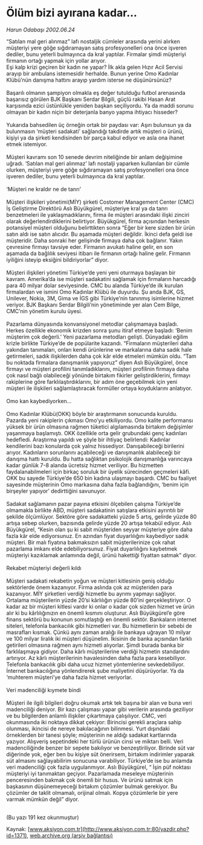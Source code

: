 # Ölüm bizi ayırana kadar...

*Harun Odabaşı 2002.06.24*

<div>
 <p>
  <font>
   “Satılan mal geri alınmaz” lafı nostaljik cümleler arasında yerini alırken müşteriyi yere göğe sığdıramayan satış profesyonelleri ona önce işveren dediler, bunu yeterli bulmayınca da kral yaptılar. Firmalar şimdi müşteriyi firmanın ortağı yapmak için yollar arıyor.
   <br/>
   Eşi kalp krizi geçiren bir kadın ne yapar? İlk akla gelen Hızır Acil Servisi arayıp bir ambulans istemesidir herhalde. Bunun yerine Omo Kadınlar Klübü’nün danışma hattını arayıp yardım isterse ne düşünürsünüz?
   <br/>
   <br/>
   Başarılı olmanın şampiyon olmakla eş değer tutulduğu futbol arenasında başarısız görülen BJK Başkanı  Serdar Bilgili, güçlü rakibi Hasan Arat karşısında ezici üstünlükle yeniden başkan seçiliyordu. Ya da maddi sorunu olmayan bir kadın niçin bir deterjanla banyo yapma ihtiyacı hisseder?
   <br/>
   <br/>
   Yukarıda bahsedilen üç örneğin ortak bir paydası var: Aşırı bulunsun ya da bulunmasın ‘müşteri sadakati’ sağlandığı takdirde artık müşteri o ürünü, kişiyi ya da şirketi kendisinden bir parça kabul ediyor ve asla ona ihanet etmek istemiyor.
   <br/>
   <br/>
   Müşteri kavramı son 10 senede devrim niteliğinde bir anlam değişimine uğradı. ‘Satılan mal geri alınmaz’ lafı nostalji yaparken kullanılan bir cümle olurken, müşteriyi yere göğe sığdıramayan satış profesyonelleri ona önce işveren dediler, bunu yeterli bulmayınca da kral yaptılar.
   <br/>
   <br/>
   ‘Müşteri ne kraldır ne de tanrı’
   <br/>
   <br/>
   Müşteri ilişkileri yönetimi(MİY) şirketi Costomer Management Center (CMC) İş Geliştirme Direktörü Aslı Büyükgürel, müşteriye kral ya da tanrı benzetmeleri ile yaklaşmadıklarını, firma ile müşteri arasındaki ilişki zinciri olarak değerlendirdiklerini belirtiyor. Büyükgürel, firma açısından herkesin potansiyel müşteri olduğunu belirttikten sonra “Eğer bir kere sizden bir ürün satın aldı ise satın alıcıdır. Bu aşamada müşteri değildir. İkinci defa geldi ise müşteridir. Daha sonraki her gelişinde firmaya daha çok bağlanır. Yakın çevresine firmayı tavsiye eder. Firmanın avukatı haline gelir, en son aşamada da bağlılık seviyesi itibarı ile firmanın ortağı haline gelir. Firmanın iyiliğini isteyip eksiğini bildiriyorlar” diyor.
   <br/>
   <br/>
   Müşteri ilişkileri yönetimi Türkiye’de yeni yeni oturmaya başlayan bir kavram. Amerika’da ise müşteri sadakatini sağlamak için firmaların harcadığı para 40 milyar dolar seviyesinde. CMC bu alanda Türkiye’de ilk kurulan firmalardan ve ismini Omo Kadınlar Klübü ile duyurdu. Şu anda BJK, GS, Unilever, Nokia, 3M, Gima ve İGS gibi Türkiye’nin tanınmış isimlerine hizmet veriyor. BJK Başkanı Serdar Bilgili’nin yönetiminde yer alan Cem Bilge, CMC’nin yönetim kurulu üyesi.
   <br/>
   <br/>
   Pazarlama dünyasında konvansiyonel metodlar çalışmamaya başladı. Herkes özellikle ekonomik krizden sonra şunu itiraf etmeye başladı: ‘Benim müşterim çok değerli.’ Yeni pazarlama metodları gelişti. Dünyadaki eğilim krizle birlikte Türkiye’de de popülarite kazandı. “Firmaların müşterileri daha yakından tanımaları, onları kendi ürünlerine ve markalarına daha sadık hale getirmeleri, sadık ilişkilerden daha çok kâr elde etmeleri mümkün oldu. “Tam bu noktada firmalara danışmanlık yapıyoruz” diyen Aslı Büyükgürel, önce firmayı ve müşteri profilini tanımladıklarını, müşteri profilinin firmaya daha çok nasıl bağlı olabileceği yönünde birtakım fikirler geliştirdiklerini, firmayı rakiplerine göre farklılaştırdıklarını, bir adım öne geçebilmek için yeni müşteri ile ilişkileri sağlamlaştıracak formüller ortaya koyduklarını anlatıyor.
   <br/>
   <br/>
   Omo kan kaybediyorken...
   <br/>
   <br/>
   Omo Kadınlar Klübü(OKK) böyle bir araştırmanın sonucunda kuruldu. Pazarda yeni rakiplerin çıkması Omo’yu etkiliyordu. Omo kalite performansı yüksek bir ürün olmasına rağmen tüketici algılamasında birtakım değişimler yaşanmaya başlamıştı. OKK özellikle orta gelir grubundaki genç kadınları hedefledi. Araştırma yapıldı ve şöyle bir ihtiyaç belirlendi: Kadınlar kendilerini bazı konularda çok yalnız hissediyor. Danışabileceği birilerini arıyor. Kadınların sorunlarını açabileceği ve danışmanlık alabileceği bir danışma hattı kuruldu. Bu hatta sağlıktan psikolojik danışmanlığa varıncaya kadar günlük 7-8 alanda ücretsiz hizmet veriliyor. Bu hizmetten faydalanabilmeleri için birkaç soruluk bir üyelik sürecinden geçmeleri kâfi. OKK bu sayede Türkiye’de 650 bin kadına ulaşmayı başardı. CMC bu faaliyet sayesinde müşterinin Omo markasına daha fazla bağlandığını, ‘benim için birşeyler yapıyor’ dedirttiğini  savunuyor.
   <br/>
   <br/>
   Sadakat sağlamanın pazar payına etkisini ölçebilen çalışma Türkiye’de olmamakla birlikte ABD, müşteri sadakatinin satışlara etkisini ayrıntılı bir şekilde ölçümlüyor. Sektöre göre sadakatteki yüzde 5 artış, gelirde yüzde 80 artışa sebep olurken,  bazısında gelirde yüzde 20 artışa tekabül ediyor. Aslı Büyükgürel, “Kesin olan şu ki sabit müşteriden seyyar müşteriye göre daha fazla kâr elde ediyorsunuz. En azından fiyat duyarlılığını kaybediyor sadık müşteri. Bir malı fiyatına bakmaksızın sabit müşterilerinize çok rahat pazarlama imkanı elde edebiliyorsunuz. Fiyat duyarlılığını kaybetmek müşteriyi kazıklamak anlamında değil, ürünü hakettiği fiyattan satmak” diyor.
   <br/>
   <br/>
   Rekabet müşteriyi değerli kıldı
   <br/>
   <br/>
   Müşteri sadakati rekabetin yoğun ve müşteri kitlesinin geniş olduğu sektörlerde önem kazanıyor. Firma aslında  çok az müşteriden para kazanıyor. MİY şirketleri verdiği hizmetle bu ayrımı yapmayı sağlıyor. Ortalama müşterilerin yüzde 20’si kârlılığın yüzde 80’ini gerçekleştiriyor. O kadar az bir müşteri kitlesi vardır ki onlar o kadar çok sizden hizmet ve ürün alır ki bu kârlılığınızın en önemli kısmını oluşturur. Aslı Büyükgürel’e göre finans sektörü bu konunun somutlaştığı en önemli sektör. Bankaların internet siteleri, telefonla bankacılık gibi hizmetleri var. Bu hizmetlerin bir sebebi de masrafları kısmak. Çünkü aynı zaman aralığı ile bankaya uğrayan 10 milyar ve 100 milyar liralık iki müşteri düşünelim. İkisinin de banka açısından farklı getirileri olmasına rağmen aynı hizmeti alıyorlar. Şimdi burada banka bir farklılaşmaya gidiyor. Daha kârlı müşterilerine verdiği hizmetin standardını artırıyor. Az kârlı müşterilerinin havalesinden daha fazla para kesebiliyor. Telefonla bankacılık gibi daha ucuz hizmet yöntemlerine sevkedebiliyor. İnternet bankacılığına yönlendirerek şube maliyetini düşürüyorlar. Ya da ‘muhterem müşteri’ye daha fazla hizmet veriyorlar.
   <br/>
   <br/>
   Veri madenciliği kıymete bindi
   <br/>
   <br/>
   Müşteri ile ilgili bilgileri doğru okumak artık tek başına bir alan ve buna veri madenciliği deniyor. Bir kazı çalışması yapar gibi verilerin arasında geziliyor ve bu bilgilerden anlamlı ilişkiler çıkartmaya çalışılıyor. CMC, veri okunmasında iki noktaya dikkat çekiyor: Birincisi gerekli araçlara sahip olunması, ikincisi de nereye bakılacağının bilinmesi. Yurt dışındaki örneklerden bir tanesi şöyle; müşterinin ne aldığı sadakat kartlarında yazıyor. Alışveriş sepetindeki her türlü ürünün cinsi ve miktarı belli. Veri madenciliğinde benzer bir sepete bakılıyor ve benzeştiriliyor. Birinde süt var diğerinde yok, eğer ben bu kişiye süt önerirsem, birtakım indirimler yaparak süt almasını sağlayabilirim sonucuna varabiliyor. Türkiye’de ise bu anlamda veri madenciliği çok fazla uygulanmıyor. Aslı Büyükgürel, “ İşin püf noktası müşteriyi iyi tanımaktan geçiyor. Pazarlamada meseleye müşterinin penceresinden bakmak çok önemli bir husus. Ve ürünü satmak için başkasının düşünemeyeceği birtakım çözümler bulmak gerekiyor. Bu çözümler de taklit olmamalı, orijinal olmalı. Kopya çözümlerle bir yere varmak mümkün değil” diyor.
   <br/>
   <br/>
  </font>
 </p>
 <p>
  <font>
   (Bu yazı 191 kez okunmuştur)
  </font>
 </p>
</div>


Kaynak: [www.aksiyon.com.tr](http://www.aksiyon.com.tr:80/yazdir.php?id=1371), [web.archive.org (arşiv bağlantısı)](http://web.archive.org/web/20060113094606/http://www.aksiyon.com.tr:80/yazdir.php?id=1371)
